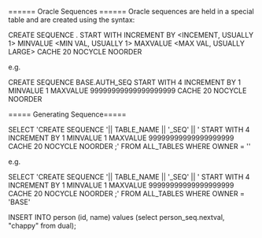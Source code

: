 ====== Oracle Sequences ======
Oracle sequences are held in a special table and are created using the syntax:

  CREATE SEQUENCE <SCHEMA>.<NAME>
  START WITH <START NO>
  INCREMENT BY <INCEMENT, USUALLY 1>
  MINVALUE <MIN VAL, USUALLY 1>
  MAXVALUE <MAX VAL, USUALLY LARGE>
  CACHE 20
  NOCYCLE 
  NOORDER 

e.g.

  CREATE SEQUENCE BASE.AUTH_SEQ
  START WITH 4
  INCREMENT BY 1
  MINVALUE 1
  MAXVALUE 99999999999999999999
  CACHE 20
  NOCYCLE 
  NOORDER 

===== Generating Sequence=====

  SELECT 'CREATE SEQUENCE '|| TABLE_NAME || '_SEQ' || ' START WITH 4 INCREMENT BY 1 MINVALUE 1 MAXVALUE 99999999999999999999 CACHE 20 NOCYCLE NOORDER ;'
  FROM ALL_TABLES WHERE OWNER = '<SCHEMA NAME>'

e.g.

 SELECT 'CREATE SEQUENCE '|| TABLE_NAME || '_SEQ' || ' START WITH 4 INCREMENT BY 1 MINVALUE 1 MAXVALUE 99999999999999999999 CACHE 20 NOCYCLE NOORDER ;'
 FROM ALL_TABLES WHERE OWNER = 'BASE'



  INSERT INTO person (id, name) values (select person_seq.nextval, "chappy" from dual);






